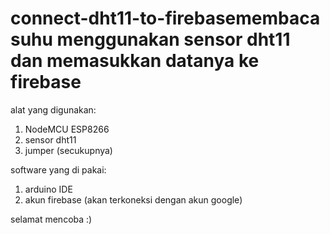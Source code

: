 # connect-dht11-to-firebasemembaca suhu menggunakan sensor dht11 dan memasukkan datanya ke firebase

alat yang digunakan:

1. NodeMCU ESP8266
2. sensor dht11
3. jumper (secukupnya)

software yang di pakai:
1. arduino IDE
2. akun firebase (akan terkoneksi dengan akun google)

selamat mencoba :)
